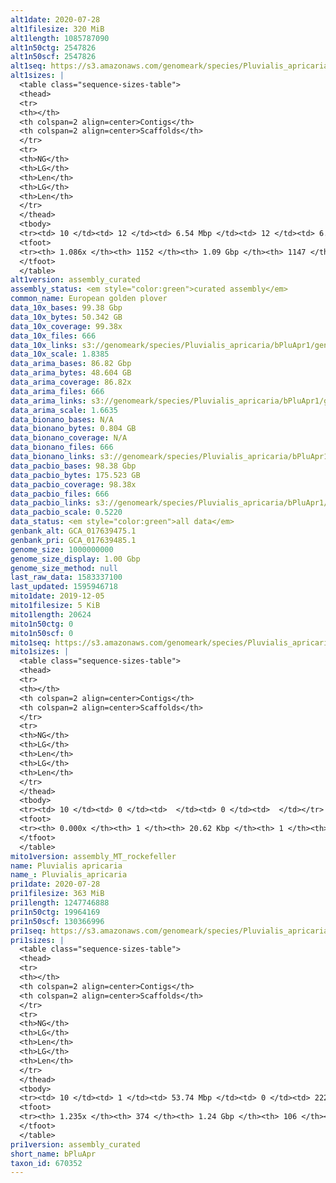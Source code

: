 ```yaml
---
alt1date: 2020-07-28
alt1filesize: 320 MiB
alt1length: 1085787090
alt1n50ctg: 2547826
alt1n50scf: 2547826
alt1seq: https://s3.amazonaws.com/genomeark/species/Pluvialis_apricaria/bPluApr1/assembly_curated/bPluApr1.alt.cur.20200728.fasta.gz
alt1sizes: |
  <table class="sequence-sizes-table">
  <thead>
  <tr>
  <th></th>
  <th colspan=2 align=center>Contigs</th>
  <th colspan=2 align=center>Scaffolds</th>
  </tr>
  <tr>
  <th>NG</th>
  <th>LG</th>
  <th>Len</th>
  <th>LG</th>
  <th>Len</th>
  </tr>
  </thead>
  <tbody>
  <tr><td> 10 </td><td> 12 </td><td> 6.54 Mbp </td><td> 12 </td><td> 6.54 Mbp </td></tr>  <tr><td> 20 </td><td> 29 </td><td> 5.08 Mbp </td><td> 29 </td><td> 5.08 Mbp </td></tr>  <tr><td> 30 </td><td> 51 </td><td> 3.79 Mbp </td><td> 51 </td><td> 3.79 Mbp </td></tr>  <tr><td> 40 </td><td> 80 </td><td> 3.09 Mbp </td><td> 80 </td><td> 3.09 Mbp </td></tr>  <tr style="background-color:#cccccc;"><td> 50 </td><td> 116 </td><td> 2.55 Mbp </td><td> 116 </td><td> 2.55 Mbp </td></tr>  <tr><td> 60 </td><td> 159 </td><td> 2.09 Mbp </td><td> 159 </td><td> 2.09 Mbp </td></tr>  <tr><td> 70 </td><td> 212 </td><td> 1.71 Mbp </td><td> 212 </td><td> 1.71 Mbp </td></tr>  <tr><td> 80 </td><td> 282 </td><td> 1.21 Mbp </td><td> 282 </td><td> 1.21 Mbp </td></tr>  <tr><td> 90 </td><td> 378 </td><td> 0.85 Mbp </td><td> 378 </td><td> 0.85 Mbp </td></tr>  <tr><td> 100 </td><td> 540 </td><td> 443.27 Kbp </td><td> 540 </td><td> 443.27 Kbp </td></tr>  </tbody>
  <tfoot>
  <tr><th> 1.086x </th><th> 1152 </th><th> 1.09 Gbp </th><th> 1147 </th><th> 1.09 Gbp </th></tr>
  </tfoot>
  </table>
alt1version: assembly_curated
assembly_status: <em style="color:green">curated assembly</em>
common_name: European golden plover
data_10x_bases: 99.38 Gbp
data_10x_bytes: 50.342 GB
data_10x_coverage: 99.38x
data_10x_files: 666
data_10x_links: s3://genomeark/species/Pluvialis_apricaria/bPluApr1/genomic_data/10x/<br>
data_10x_scale: 1.8385
data_arima_bases: 86.82 Gbp
data_arima_bytes: 48.604 GB
data_arima_coverage: 86.82x
data_arima_files: 666
data_arima_links: s3://genomeark/species/Pluvialis_apricaria/bPluApr1/genomic_data/arima/<br>
data_arima_scale: 1.6635
data_bionano_bases: N/A
data_bionano_bytes: 0.804 GB
data_bionano_coverage: N/A
data_bionano_files: 666
data_bionano_links: s3://genomeark/species/Pluvialis_apricaria/bPluApr1/genomic_data/bionano/<br>
data_pacbio_bases: 98.38 Gbp
data_pacbio_bytes: 175.523 GB
data_pacbio_coverage: 98.38x
data_pacbio_files: 666
data_pacbio_links: s3://genomeark/species/Pluvialis_apricaria/bPluApr1/genomic_data/pacbio/<br>
data_pacbio_scale: 0.5220
data_status: <em style="color:green">all data</em>
genbank_alt: GCA_017639475.1
genbank_pri: GCA_017639485.1
genome_size: 1000000000
genome_size_display: 1.00 Gbp
genome_size_method: null
last_raw_data: 1583337100
last_updated: 1595946718
mito1date: 2019-12-05
mito1filesize: 5 KiB
mito1length: 20624
mito1n50ctg: 0
mito1n50scf: 0
mito1seq: https://s3.amazonaws.com/genomeark/species/Pluvialis_apricaria/bPluApr1/assembly_MT_rockefeller/bPluApr1.MT.20191205.fasta.gz
mito1sizes: |
  <table class="sequence-sizes-table">
  <thead>
  <tr>
  <th></th>
  <th colspan=2 align=center>Contigs</th>
  <th colspan=2 align=center>Scaffolds</th>
  </tr>
  <tr>
  <th>NG</th>
  <th>LG</th>
  <th>Len</th>
  <th>LG</th>
  <th>Len</th>
  </tr>
  </thead>
  <tbody>
  <tr><td> 10 </td><td> 0 </td><td>  </td><td> 0 </td><td>  </td></tr>  <tr><td> 20 </td><td> 0 </td><td>  </td><td> 0 </td><td>  </td></tr>  <tr><td> 30 </td><td> 0 </td><td>  </td><td> 0 </td><td>  </td></tr>  <tr><td> 40 </td><td> 0 </td><td>  </td><td> 0 </td><td>  </td></tr>  <tr style="background-color:#cccccc;"><td> 50 </td><td> 0 </td><td style="background-color:#ff8888;">  </td><td> 0 </td><td style="background-color:#ff8888;">  </td></tr>  <tr><td> 60 </td><td> 0 </td><td>  </td><td> 0 </td><td>  </td></tr>  <tr><td> 70 </td><td> 0 </td><td>  </td><td> 0 </td><td>  </td></tr>  <tr><td> 80 </td><td> 0 </td><td>  </td><td> 0 </td><td>  </td></tr>  <tr><td> 90 </td><td> 0 </td><td>  </td><td> 0 </td><td>  </td></tr>  <tr><td> 100 </td><td> 0 </td><td>  </td><td> 0 </td><td>  </td></tr>  </tbody>
  <tfoot>
  <tr><th> 0.000x </th><th> 1 </th><th> 20.62 Kbp </th><th> 1 </th><th> 20.62 Kbp </th></tr>
  </tfoot>
  </table>
mito1version: assembly_MT_rockefeller
name: Pluvialis apricaria
name_: Pluvialis_apricaria
pri1date: 2020-07-28
pri1filesize: 363 MiB
pri1length: 1247746888
pri1n50ctg: 19964169
pri1n50scf: 130366996
pri1seq: https://s3.amazonaws.com/genomeark/species/Pluvialis_apricaria/bPluApr1/assembly_curated/bPluApr1.pri.cur.20200728.fasta.gz
pri1sizes: |
  <table class="sequence-sizes-table">
  <thead>
  <tr>
  <th></th>
  <th colspan=2 align=center>Contigs</th>
  <th colspan=2 align=center>Scaffolds</th>
  </tr>
  <tr>
  <th>NG</th>
  <th>LG</th>
  <th>Len</th>
  <th>LG</th>
  <th>Len</th>
  </tr>
  </thead>
  <tbody>
  <tr><td> 10 </td><td> 1 </td><td> 53.74 Mbp </td><td> 0 </td><td> 222.69 Mbp </td></tr>  <tr><td> 20 </td><td> 3 </td><td> 33.19 Mbp </td><td> 0 </td><td> 222.69 Mbp </td></tr>  <tr><td> 30 </td><td> 7 </td><td> 26.50 Mbp </td><td> 1 </td><td> 170.65 Mbp </td></tr>  <tr><td> 40 </td><td> 11 </td><td> 23.37 Mbp </td><td> 2 </td><td> 130.37 Mbp </td></tr>  <tr style="background-color:#cccccc;"><td> 50 </td><td> 16 </td><td style="background-color:#88ff88;"> 19.96 Mbp </td><td> 2 </td><td style="background-color:#88ff88;"> 130.37 Mbp </td></tr>  <tr><td> 60 </td><td> 21 </td><td> 16.73 Mbp </td><td> 3 </td><td> 87.94 Mbp </td></tr>  <tr><td> 70 </td><td> 28 </td><td> 13.66 Mbp </td><td> 5 </td><td> 82.58 Mbp </td></tr>  <tr><td> 80 </td><td> 35 </td><td> 11.85 Mbp </td><td> 6 </td><td> 73.76 Mbp </td></tr>  <tr><td> 90 </td><td> 46 </td><td> 7.26 Mbp </td><td> 8 </td><td> 32.00 Mbp </td></tr>  <tr><td> 100 </td><td> 62 </td><td> 5.29 Mbp </td><td> 11 </td><td> 25.54 Mbp </td></tr>  </tbody>
  <tfoot>
  <tr><th> 1.235x </th><th> 374 </th><th> 1.24 Gbp </th><th> 106 </th><th> 1.25 Gbp </th></tr>
  </tfoot>
  </table>
pri1version: assembly_curated
short_name: bPluApr
taxon_id: 670352
---
```

